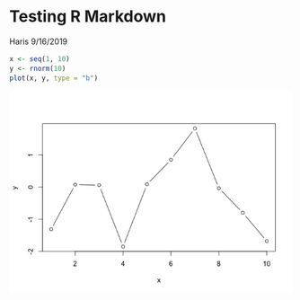 Testing R Markdown
================
Haris
9/16/2019

``` r
x <- seq(1, 10)
y <- rnorm(10)
plot(x, y, type = "b")
```

![](testing_rmarkdown_files/figure-gfm/unnamed-chunk-1-1.png)<!-- -->
